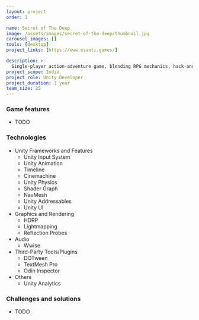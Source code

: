 ```yaml
---
layout: project
order: 1

name: Secret of The Deep
image: /assets/images/secret-of-the-deep/thumbnail.jpg
carousel_images: []
tools: [desktop]
project_links: [https://www.esanti.games/]

description: >-
  Single-player action-adventure game, blending RPG mechanics, hack-and-slash combat, and resource management. Set in a dark and mysterious world called "The Deep," players battle through hordes of corrupted enemies, gather resources, and uncover hidden secrets. The game emphasizes exploration, storytelling, and rebuilding a settlement while uncovering the protagonist's enigmatic past
project_scope: Indie
project_role: Unity Developer
project_duration: 1 year
team_size: 25
---
```


### Game features
- TODO

### Technologies
- Unity Frameworks and Features
  - Unity Input System
  - Unity Animation
  - Timeline
  - Cinemachine
  - Unity Physics
  - Shader Graph
  - NavMesh
  - Unity Addressables
  - Unity UI
- Graphics and Rendering
  - HDRP
  - Lightmapping
  - Reflection Probes
- Audio
  - Wwise
- Third-Party Tools/Plugins
  - DOTween
  - TextMesh Pro
  - Odin Inspector
- Others
  - Unity Analytics

### Challenges and solutions
- TODO
